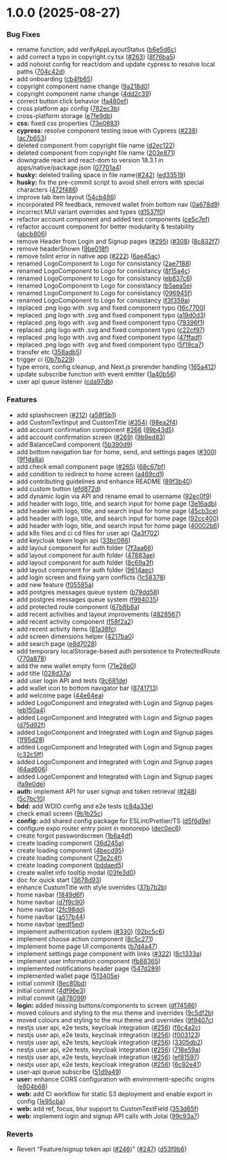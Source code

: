 # 1.0.0 (2025-08-27)


### Bug Fixes

*  rename function, add verifyAppLayoutStatus ([b6e5d6c](https://github.com/saadhikha/treetracker-wallet-app/commit/b6e5d6cb507b9a397b09a393e8cdb7e9e14499fe))
* add correct a typo in copyright.cy.tsx ([#263](https://github.com/saadhikha/treetracker-wallet-app/issues/263)) ([8f76ba5](https://github.com/saadhikha/treetracker-wallet-app/commit/8f76ba5817424d3e20201bd9f339d5ef32e2716a))
* add nohoist config for react/dom and update cypress to resolve local paths ([704c42d](https://github.com/saadhikha/treetracker-wallet-app/commit/704c42d5ccfc9d3e3753fd8a071d260e100358e9))
* add onboarding ([cb4fb65](https://github.com/saadhikha/treetracker-wallet-app/commit/cb4fb6557d53aac6b6c8a4fd545ea5ac40ea5813))
* copyright component name change ([9a218d0](https://github.com/saadhikha/treetracker-wallet-app/commit/9a218d0c0f0c1ea7919adf678f4652b69bb69abf))
* copyright component name change ([4dd2c39](https://github.com/saadhikha/treetracker-wallet-app/commit/4dd2c39d84302493c32082e61e1add5b28f238ce))
* correct button click behavior ([fa480ef](https://github.com/saadhikha/treetracker-wallet-app/commit/fa480efeed31806913b1103b30951ce357f0b8eb))
* cross platform api config ([782ec3b](https://github.com/saadhikha/treetracker-wallet-app/commit/782ec3b63583dcc5f751a37a34eddb712905e8b9))
* cross-platform storage ([e7fe9db](https://github.com/saadhikha/treetracker-wallet-app/commit/e7fe9db0a6b39706e611ba832886c47a5aaa77d7))
* **css:** fixed css properties ([73e0883](https://github.com/saadhikha/treetracker-wallet-app/commit/73e088338cddb087dcb4e9d6f0f4be190ed2b6e2))
* **cypress:** resolve component testing issue with Cypress ([#238](https://github.com/saadhikha/treetracker-wallet-app/issues/238)) ([ac7b653](https://github.com/saadhikha/treetracker-wallet-app/commit/ac7b653f7253960f5fe277b1600bb43fe3adefcb))
* deleted component from copyright file name ([d2ec122](https://github.com/saadhikha/treetracker-wallet-app/commit/d2ec12282fae4b81d7bac36d0ccd27b6df71c102))
* deleted component from copyright file name ([203e871](https://github.com/saadhikha/treetracker-wallet-app/commit/203e871834e79bf33217545a37ab388dec7d420b))
* downgrade react and react-dom to version 18.3.1 in apps/native/package.json ([07701a4](https://github.com/saadhikha/treetracker-wallet-app/commit/07701a47f9e56d429db0b67e39cfd10d8d4ce9b8))
* **husky:** deleted trailing space in file name([#242](https://github.com/saadhikha/treetracker-wallet-app/issues/242)) ([ed33519](https://github.com/saadhikha/treetracker-wallet-app/commit/ed33519a5fb34c0af93ca14f8e64f2e5120bd46a))
* **husky:** fix the pre-commit script to avoid shell errors with special characters ([472f486](https://github.com/saadhikha/treetracker-wallet-app/commit/472f4865c46061ac447cb72f91692e5ecb6bfbd7))
* improve tab item layout ([54cb486](https://github.com/saadhikha/treetracker-wallet-app/commit/54cb4863386ceaa0fd8483cfbb6468faf6118635))
* incorporated PR feedback, removed wallet from bottom nav ([0a678d9](https://github.com/saadhikha/treetracker-wallet-app/commit/0a678d9c84334cc78c68bf3944640954c0eddad5))
* incorrect MUI variant overrides and types ([d1537f0](https://github.com/saadhikha/treetracker-wallet-app/commit/d1537f0a77484caafdbe8c1242414d055443c0bb))
* refactor account component and added test components ([ce5c7ef](https://github.com/saadhikha/treetracker-wallet-app/commit/ce5c7efef5ea928ee02874e312157c957f2301f2))
* refactor account component for better modularity & testability ([abcb806](https://github.com/saadhikha/treetracker-wallet-app/commit/abcb8068a8169b31f386cd92693c7c0c408f4df9))
* remove Header from Login and Signup pages ([#295](https://github.com/saadhikha/treetracker-wallet-app/issues/295)) ([#308](https://github.com/saadhikha/treetracker-wallet-app/issues/308)) ([8c832f7](https://github.com/saadhikha/treetracker-wallet-app/commit/8c832f75c7f890a64f978432342bbd143b24786e))
* remove headerShown ([9be018f](https://github.com/saadhikha/treetracker-wallet-app/commit/9be018fc74ffc85f2d0b4fc317d1902c5803f76a))
* remove tslint error in native app  ([#222](https://github.com/saadhikha/treetracker-wallet-app/issues/222)) ([6ae45ac](https://github.com/saadhikha/treetracker-wallet-app/commit/6ae45ac572533d724c3636f25d8f2b54b876ca9c))
* renamed LogoComponent to Logo for consistancy ([2ae7188](https://github.com/saadhikha/treetracker-wallet-app/commit/2ae71887c61402cad3085a1b5d8e1faedc5c25e9))
* renamed LogoComponent to Logo for consistancy ([8f15a4c](https://github.com/saadhikha/treetracker-wallet-app/commit/8f15a4c89b444684f63f13bbb8d93c0fec9924f1))
* renamed LogoComponent to Logo for consistancy ([eb837c6](https://github.com/saadhikha/treetracker-wallet-app/commit/eb837c6d65002e2017c91b34d8d0b15700f96388))
* renamed LogoComponent to Logo for consistancy ([b5aea5e](https://github.com/saadhikha/treetracker-wallet-app/commit/b5aea5e4564a176b4e098702297e1da1b6f75def))
* renamed LogoComponent to Logo for consistancy ([096945f](https://github.com/saadhikha/treetracker-wallet-app/commit/096945f4f93a15a454c6ebd767de7cc22c240835))
* renamed LogoComponent to Logo for consistancy ([f3f359a](https://github.com/saadhikha/treetracker-wallet-app/commit/f3f359acbf22d2ae0f88a9c2f9a94b1d244c70c2))
* replaced .png logo with .svg and fixed component typo ([16c7700](https://github.com/saadhikha/treetracker-wallet-app/commit/16c77006827973a3ab7c0b4ae03c88b551c03da3))
* replaced .png logo with .svg and fixed component typo ([a19d0d3](https://github.com/saadhikha/treetracker-wallet-app/commit/a19d0d314ae9cd88f539f4427d2713f52648b77d))
* replaced .png logo with .svg and fixed component typo ([79396f1](https://github.com/saadhikha/treetracker-wallet-app/commit/79396f11f37dbad917c3cfeb02b0ed01b5ee67d5))
* replaced .png logo with .svg and fixed component typo ([c22cf97](https://github.com/saadhikha/treetracker-wallet-app/commit/c22cf97d16e8c781e19ae1de33ba851ae93f1fb1))
* replaced .png logo with .svg and fixed component typo ([47ffadf](https://github.com/saadhikha/treetracker-wallet-app/commit/47ffadf8ebf81569fe48eafa7079514d7c1c7e46))
* replaced .png logo with .svg and fixed component typo ([5f19ca7](https://github.com/saadhikha/treetracker-wallet-app/commit/5f19ca78d708e582fbbda56aa9ead22dfd0a6973))
* transfer etc ([358adb5](https://github.com/saadhikha/treetracker-wallet-app/commit/358adb5762f4e3191ba3ece936eb3da116cf8f49))
* trigger ci ([0b7b229](https://github.com/saadhikha/treetracker-wallet-app/commit/0b7b2294e04583720036f7bde8aac7cefcec4285))
* type errors, config cleanup, and Next.js prerender handling ([165a412](https://github.com/saadhikha/treetracker-wallet-app/commit/165a41270dc0cc2f35c2e5e3c4750968eddec394))
* update subscribe function with event emitter ([1a40b56](https://github.com/saadhikha/treetracker-wallet-app/commit/1a40b5600409e017aa0e936304e29a2ee035d20a))
* user api queue listener ([cda97db](https://github.com/saadhikha/treetracker-wallet-app/commit/cda97dbd9818e46188033048feb3b56b2180e7d3))


### Features

*  add splashscreen ([#212](https://github.com/saadhikha/treetracker-wallet-app/issues/212)) ([a58f5b1](https://github.com/saadhikha/treetracker-wallet-app/commit/a58f5b13e56a40b3076d2657bb57e4a0d01dcb7c))
* add  CustomTextInput and CustomTitle ([#354](https://github.com/saadhikha/treetracker-wallet-app/issues/354)) ([98ea2f4](https://github.com/saadhikha/treetracker-wallet-app/commit/98ea2f4fc182b526e02bd2e6271941308e3d5e6d))
* add account confirmation component [#266](https://github.com/saadhikha/treetracker-wallet-app/issues/266) ([99b43d5](https://github.com/saadhikha/treetracker-wallet-app/commit/99b43d554cef48ab88bba16dc09812e725b54802))
* add account confirmation screen ([#269](https://github.com/saadhikha/treetracker-wallet-app/issues/269)) ([9b9ed83](https://github.com/saadhikha/treetracker-wallet-app/commit/9b9ed8384b2d21f5087e87a6b1fc0238d757de7b))
* add BalanceCard component ([5b390d9](https://github.com/saadhikha/treetracker-wallet-app/commit/5b390d9ccec24aca2b8cee19cdbeeebf267dc525))
* add bottom navigation bar for home, send, and settings pages ([#300](https://github.com/saadhikha/treetracker-wallet-app/issues/300)) ([9f1da8a](https://github.com/saadhikha/treetracker-wallet-app/commit/9f1da8aee5a65834756268beb96a7e83da8d1d72))
* add check email component page ([#265](https://github.com/saadhikha/treetracker-wallet-app/issues/265)) ([68c67bf](https://github.com/saadhikha/treetracker-wallet-app/commit/68c67bf42a459d150ef91ce96869f8c7642d5473))
* add condition to redirect to home screen ([a469cd1](https://github.com/saadhikha/treetracker-wallet-app/commit/a469cd1781a2016ef20244123cd560a71ebb3cf2))
* add contributing guidelines and enhance README ([89f3b40](https://github.com/saadhikha/treetracker-wallet-app/commit/89f3b4012d26f2795ab22077aacbbade3fd1e3f3))
* add custom button ([efd872d](https://github.com/saadhikha/treetracker-wallet-app/commit/efd872d650d160bbc850428f43ca47e3ce3695c6))
* add dynamic login via API and rename email to username ([92ec0f9](https://github.com/saadhikha/treetracker-wallet-app/commit/92ec0f9f4bc80027981b3681d6199331d02e3048))
* add header with logo, title, and search input for home page ([3e16adb](https://github.com/saadhikha/treetracker-wallet-app/commit/3e16adb6ec4983527372124c37d44f44b3472bac))
* add header with logo, title, and search input for home page ([45cb3ce](https://github.com/saadhikha/treetracker-wallet-app/commit/45cb3cec52363b1bf4b9946f5d2b7b585b8daed0))
* add header with logo, title, and search input for home page ([92cc400](https://github.com/saadhikha/treetracker-wallet-app/commit/92cc4006e32b71c8b5fa186093a0e0c88d31b6e8))
* add header with logo, title, and search input for home page ([40002b6](https://github.com/saadhikha/treetracker-wallet-app/commit/40002b65acff80664f736a97e8355fe3654dd250))
* add k8s files and ci cd files for user api ([3a3f702](https://github.com/saadhikha/treetracker-wallet-app/commit/3a3f7020e77d06d6fbc555687b07859063bf0127))
* add keycloak token login api ([33bc086](https://github.com/saadhikha/treetracker-wallet-app/commit/33bc08658023081862d9edad9dcbe9b35be8c976))
* add layout component for auth folder ([7f3aa66](https://github.com/saadhikha/treetracker-wallet-app/commit/7f3aa6649cb6a3d20ff788598ab77f3d74394042))
* add layout component for auth folder ([47883ae](https://github.com/saadhikha/treetracker-wallet-app/commit/47883aece42c8db30d83daa44c7600c74c9c9cdd))
* add layout component for auth folder ([8c69a3f](https://github.com/saadhikha/treetracker-wallet-app/commit/8c69a3fef75abf6de8cffbbac7b3b838dde6ed56))
* add layout component for auth folder ([9614aec](https://github.com/saadhikha/treetracker-wallet-app/commit/9614aecfbb3a1e32b179c12bb79ac9f4b5b94786))
* add login screen and fixing yarn conflicts ([1c58378](https://github.com/saadhikha/treetracker-wallet-app/commit/1c583781001290ebce8b787e1dbcd9aaa25a2524))
* add new feature ([f05585a](https://github.com/saadhikha/treetracker-wallet-app/commit/f05585a6b882e69d91f88cb41f51df270997c798))
* add postgres messages queue system ([b79dd58](https://github.com/saadhikha/treetracker-wallet-app/commit/b79dd589a63396d48a7852a2cb8a3c8bd3b1db37))
* add postgres messages queue system ([f994035](https://github.com/saadhikha/treetracker-wallet-app/commit/f99403524cdaa3a4512b0e1d9d2052c9c6c2eaf9))
* add protected route component ([67b8b8a](https://github.com/saadhikha/treetracker-wallet-app/commit/67b8b8aaa29b4d8c194ec22656952c5390d76a43))
* add recent activities and layout improvements ([4828567](https://github.com/saadhikha/treetracker-wallet-app/commit/482856768919203319ac489cb62114ce7c5d72c9))
* add recent activity component ([f58f2a2](https://github.com/saadhikha/treetracker-wallet-app/commit/f58f2a24727674dd8d624aab9dfa8553551dc449))
* add recent activity items ([81a36fc](https://github.com/saadhikha/treetracker-wallet-app/commit/81a36fc2b7f319ad120b8ec51234f1d33d21b08a))
* add screen dimensions helper ([4217ba0](https://github.com/saadhikha/treetracker-wallet-app/commit/4217ba0abc403c23c683bf6c2a3cada9069b11d6))
* add search page ([e8d7028](https://github.com/saadhikha/treetracker-wallet-app/commit/e8d7028c5ff2e81b2dbad677710f29405496b23f))
* add temporary localStorage-based auth persistence to ProtectedRoute ([770a878](https://github.com/saadhikha/treetracker-wallet-app/commit/770a878ed587fad58effb05822b29f2e1bbef70b))
* add the new wallet empty form ([71e28e0](https://github.com/saadhikha/treetracker-wallet-app/commit/71e28e086b69fdc0603f726da067b07094da0318))
* add title ([028d37a](https://github.com/saadhikha/treetracker-wallet-app/commit/028d37ae6fad3c88d679c507e6c37300d243a7a7))
* add user login API and tests ([9c681de](https://github.com/saadhikha/treetracker-wallet-app/commit/9c681de35e8728261e7505755d455991b5a79d53))
* add wallet icon to bottom navigator bar ([8741713](https://github.com/saadhikha/treetracker-wallet-app/commit/874171342c276a0d9e0407825915aa0a714fdefe))
* add welcome page ([44e64ea](https://github.com/saadhikha/treetracker-wallet-app/commit/44e64ea812c2b157f2e212f6da71c8be2cbfb490))
* added LogoComponent and Integrated with Login and Signup pages ([eb150a4](https://github.com/saadhikha/treetracker-wallet-app/commit/eb150a4a58c313a69a5f5b5ff3f9f1c38ef6a4f1))
* added LogoComponent and Integrated with Login and Signup pages ([d75d92f](https://github.com/saadhikha/treetracker-wallet-app/commit/d75d92f687e46c8910fa9c0bd532c7dc0c055964))
* added LogoComponent and Integrated with Login and Signup pages ([1f95d28](https://github.com/saadhikha/treetracker-wallet-app/commit/1f95d283f1cdb8106117d582418f3f3aaf6b245c))
* added LogoComponent and Integrated with Login and Signup pages ([c32c5ff](https://github.com/saadhikha/treetracker-wallet-app/commit/c32c5ff71e72028a750fe173c6e51072eae48cf4))
* added LogoComponent and Integrated with Login and Signup pages ([64ad606](https://github.com/saadhikha/treetracker-wallet-app/commit/64ad6069d41e7af02a54890099068e0d811c6071))
* added LogoComponent and Integrated with Login and Signup pages ([fa9e0de](https://github.com/saadhikha/treetracker-wallet-app/commit/fa9e0de08ee8ab5ad2c6c2b6b51fcbaccb92fef3))
* **auth:** implement API for user signup and token retrieval ([#248](https://github.com/saadhikha/treetracker-wallet-app/issues/248)) ([5c7bc10](https://github.com/saadhikha/treetracker-wallet-app/commit/5c7bc108eb4f652ecc5c17ded64aee159f17893b))
* **bdd:** add WDIO config and e2e tests ([c84a33e](https://github.com/saadhikha/treetracker-wallet-app/commit/c84a33e4b78a6249867b826e66f7c6447477eb41))
* check email screen ([9b1b25c](https://github.com/saadhikha/treetracker-wallet-app/commit/9b1b25c1ed8fe8f66027246a225483b99d1e69d2))
* **config:** add shared config package for ESLint/Prettier/TS ([d5f6d9e](https://github.com/saadhikha/treetracker-wallet-app/commit/d5f6d9eb3239e9613489aba50f60cbd1e4106b29))
* configure expo router entry point in monorepo ([dec0ec6](https://github.com/saadhikha/treetracker-wallet-app/commit/dec0ec638750dfd6467adc46c75c4e969348748f))
* create forgot passwordscreen ([1b6a4df](https://github.com/saadhikha/treetracker-wallet-app/commit/1b6a4df7865d61f0e2c828349a9cc017d880855b))
* create loading component ([36d245a](https://github.com/saadhikha/treetracker-wallet-app/commit/36d245af82e9f7b118a6e74205611d67dfd0c3c2))
* create loading component ([4becd95](https://github.com/saadhikha/treetracker-wallet-app/commit/4becd9561a183bb91b8b6efb51e9c1bf5e90f1d9))
* create loading component ([73e2c4f](https://github.com/saadhikha/treetracker-wallet-app/commit/73e2c4fe3c2beddd97af086264764d402cb81c7e))
* create loading component ([bddaed5](https://github.com/saadhikha/treetracker-wallet-app/commit/bddaed5a8464828a6f956e4b95355991d47f0462))
* create wallet info tooltip modal ([03fe3d0](https://github.com/saadhikha/treetracker-wallet-app/commit/03fe3d0188ba3eb95765657aa2a52bd4e156a76b))
* doc for quick start ([3678d93](https://github.com/saadhikha/treetracker-wallet-app/commit/3678d93bcd05fa13e602a9296f276e09d06de4da))
* enhance CustomTitle with style overrides ([37b7b2b](https://github.com/saadhikha/treetracker-wallet-app/commit/37b7b2b134e7027242ec87a0afed74398e4b2997))
* home navbar ([1849d6f](https://github.com/saadhikha/treetracker-wallet-app/commit/1849d6f0fedc156742a39d92b5c9f8c335b51c53))
* home navbar ([d7f9c90](https://github.com/saadhikha/treetracker-wallet-app/commit/d7f9c9057242617b18b52e8cb8359a5b56bc7455))
* home navbar ([2fc98dd](https://github.com/saadhikha/treetracker-wallet-app/commit/2fc98dd1ff073659463a0aadff2cfbeb1c1431a0))
* home navbar ([a517b44](https://github.com/saadhikha/treetracker-wallet-app/commit/a517b445ada586243b07e9f5146eb952f754632a))
* home navbar ([eedf5ed](https://github.com/saadhikha/treetracker-wallet-app/commit/eedf5ed3604d364611be717def868aaeaf55a5ac))
* implement authentication system ([#330](https://github.com/saadhikha/treetracker-wallet-app/issues/330)) ([92bc5c6](https://github.com/saadhikha/treetracker-wallet-app/commit/92bc5c6547612ebc22915c36dfa73f0127a38e1a))
* implement choose action component ([8c5c271](https://github.com/saadhikha/treetracker-wallet-app/commit/8c5c2710042b4848dd3440e8cf52e4e94f272c08))
* implement home page UI components ([b7d4a47](https://github.com/saadhikha/treetracker-wallet-app/commit/b7d4a4702bb7e62d196dac154bf77312095b1eaf))
* implement settings page component with links ([#322](https://github.com/saadhikha/treetracker-wallet-app/issues/322)) ([8c1333a](https://github.com/saadhikha/treetracker-wallet-app/commit/8c1333a0d860080102ee07d268a1fd559e41a99d))
* implement user information component ([fb88365](https://github.com/saadhikha/treetracker-wallet-app/commit/fb883651c207dfa2c8d43bf97276cb69bd50dd07))
* implemented notifications header page ([547d289](https://github.com/saadhikha/treetracker-wallet-app/commit/547d2891d18e13a3df28454850d72b40eb9c6e1e))
* implemented wallet page ([513405e](https://github.com/saadhikha/treetracker-wallet-app/commit/513405ea41bf48d459e5bcd52bb29c2409d783b3))
* initial commit ([8ec80bd](https://github.com/saadhikha/treetracker-wallet-app/commit/8ec80bda6023daf284c8b410b346baba90228cfc))
* initial commit ([4df96e3](https://github.com/saadhikha/treetracker-wallet-app/commit/4df96e38408235d4165e57b7951eb577d4a9b3f2))
* initial commit ([a878099](https://github.com/saadhikha/treetracker-wallet-app/commit/a878099988f8dc3db4c498c26adf973d7d2cbd2f))
* **login:** added missing buttons/components to screen ([df74586](https://github.com/saadhikha/treetracker-wallet-app/commit/df7458654575f39e4c603418d67b781f491d4b71))
* moved colours and styling to the mui theme and overrides ([9c5df2b](https://github.com/saadhikha/treetracker-wallet-app/commit/9c5df2b3e0a3dcb2dbdcb05a0bf685a373a7ab08))
* moved colours and styling to the mui theme and overrides ([9f9407c](https://github.com/saadhikha/treetracker-wallet-app/commit/9f9407c6f5d6f2ff176c730e55346ed1621af5ea))
* nestjs user api, e2e tests, keycloak integration ([#256](https://github.com/saadhikha/treetracker-wallet-app/issues/256)) ([f6c4a2c](https://github.com/saadhikha/treetracker-wallet-app/commit/f6c4a2c2dfdbb82ecd52cb3228d5d4e2cdaa8870))
* nestjs user api, e2e tests, keycloak integration ([#256](https://github.com/saadhikha/treetracker-wallet-app/issues/256)) ([f003123](https://github.com/saadhikha/treetracker-wallet-app/commit/f00312333b2853c55460c866f90a3f967330ed0a))
* nestjs user api, e2e tests, keycloak integration ([#256](https://github.com/saadhikha/treetracker-wallet-app/issues/256)) ([3305db2](https://github.com/saadhikha/treetracker-wallet-app/commit/3305db2b1d8c4e176b223b82cb76bde2a1b399c5))
* nestjs user api, e2e tests, keycloak integration ([#256](https://github.com/saadhikha/treetracker-wallet-app/issues/256)) ([718e59a](https://github.com/saadhikha/treetracker-wallet-app/commit/718e59a21a93929893154e5864b5e082c668093f))
* nestjs user api, e2e tests, keycloak integration ([#256](https://github.com/saadhikha/treetracker-wallet-app/issues/256)) ([ef81597](https://github.com/saadhikha/treetracker-wallet-app/commit/ef815978810a4381dba1f76f4c7f6f56fba14b22))
* nestjs user api, e2e tests, keycloak integration ([#256](https://github.com/saadhikha/treetracker-wallet-app/issues/256)) ([6c92e41](https://github.com/saadhikha/treetracker-wallet-app/commit/6c92e41b7dfdc7875c05bb7078784bcd08f9891f))
* user-api queue subscribe ([51d9a49](https://github.com/saadhikha/treetracker-wallet-app/commit/51d9a49bdfe35b082a082b6caeee2bbd4a8d2c5e))
* **user:** enhance CORS configuration with environment-specific origins ([e804b68](https://github.com/saadhikha/treetracker-wallet-app/commit/e804b6814ea249782aaa7dfd722f1c57fcf2d25e))
* **web:** add CI workflow for static S3 deployment and enable export in config ([1e95cba](https://github.com/saadhikha/treetracker-wallet-app/commit/1e95cba769a15ce57a0967e85369f8bb095b7a87))
* **web:** add ref, focus, blur support to CustomTextField ([353d65f](https://github.com/saadhikha/treetracker-wallet-app/commit/353d65f921569c049ac6cc449adbdabb5f2b9896))
* **web:** implement login and signup API calls with Jotai ([99c93a7](https://github.com/saadhikha/treetracker-wallet-app/commit/99c93a7d90dddf385158ef1b800263a3ea56d01e))


### Reverts

* Revert "Feature/signup token api ([#246](https://github.com/saadhikha/treetracker-wallet-app/issues/246))" ([#247](https://github.com/saadhikha/treetracker-wallet-app/issues/247)) ([d53f9b6](https://github.com/saadhikha/treetracker-wallet-app/commit/d53f9b6e522657bc07a780467e5452a3c13c02fc))
